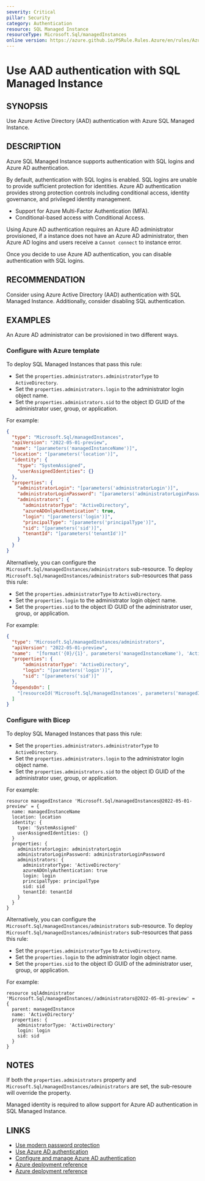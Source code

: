 ```yaml
---
severity: Critical
pillar: Security
category: Authentication
resource: SQL Managed Instance
resourceType: Microsoft.Sql/managedInstances
online version: https://azure.github.io/PSRule.Rules.Azure/en/rules/Azure.SQLMI.AAD/
---
```


# Use AAD authentication with SQL Managed Instance

## SYNOPSIS

Use Azure Active Directory (AAD) authentication with Azure SQL Managed Instance.

## DESCRIPTION

Azure SQL Managed Instance supports authentication with SQL logins and Azure AD authentication.

By default, authentication with SQL logins is enabled.
SQL logins are unable to provide sufficient protection for identities.
Azure AD authentication provides strong protection controls including conditional access, identity governance, and privileged identity management.

- Support for Azure Multi-Factor Authentication (MFA).
- Conditional-based access with Conditional Access.

Using Azure AD authentication requires an Azure AD administrator provisioned, if a instance does not have an Azure AD administrator, then Azure AD logins and users receive a `Cannot connect` to instance error.

Once you decide to use Azure AD authentication, you can disable authentication with SQL logins.

## RECOMMENDATION

Consider using Azure Active Directory (AAD) authentication with SQL Managed Instance.
Additionally, consider disabling SQL authentication.

## EXAMPLES

An Azure AD administrator can be provisioned in two different ways.

### Configure with Azure template

To deploy SQL Managed Instances that pass this rule:

- Set the `properties.administrators.administratorType` to `ActiveDirectory`.
- Set the `properties.administrators.login` to the administrator login object name.
- Set the `properties.administrators.sid` to the object ID GUID of the administrator user, group, or application.

For example:

```json
{
  "type": "Microsoft.Sql/managedInstances",
  "apiVersion": "2022-05-01-preview",
  "name": "[parameters('managedInstanceName')]",
  "location": "[parameters('location')]",
  "identity": {
    "type": "SystemAssigned",
    "userAssignedIdentities": {}
  },
  "properties": {
    "administratorLogin": "[parameters('administratorLogin')]",
    "administratorLoginPassword": "[parameters('administratorLoginPassword')]",
    "administrators": {
      "administratorType": "ActiveDirectory",
      "azureADOnlyAuthentication": true,
      "login": "[parameters('login')]",
      "principalType": "[parameters('principalType')]",
      "sid": "[parameters('sid')]",
      "tenantId": "[parameters('tenantId')]"
    }
  }
}
```

Alternatively, you can configure the `Microsoft.Sql/managedInstances/administrators` sub-resource.
To deploy `Microsoft.Sql/managedInstances/administrators` sub-resources that pass this rule:

- Set the `properties.administratorType` to `ActiveDirectory`.
- Set the `properties.login` to the administrator login object name.
- Set the `properties.sid` to the object ID GUID of the administrator user, group, or application.

For example:

```json
{
  "type": "Microsoft.Sql/managedInstances/administrators",
  "apiVersion": "2022-05-01-preview",
  "name":  "[format('{0}/{1}', parameters('managedInstanceName'), 'ActiveDirectory')]",
  "properties": {
      "administratorType": "ActiveDirectory",
      "login": "[parameters('login')]",
      "sid": "[parameters('sid')]"
  },
  "dependsOn": [
    "[resourceId('Microsoft.Sql/managedInstances', parameters('managedInstanceName'))]"
  ]
}
```

### Configure with Bicep

To deploy SQL Managed Instances that pass this rule:

- Set the `properties.administrators.administratorType` to `ActiveDirectory`.
- Set the `properties.administrators.login` to the administrator login object name.
- Set the `properties.administrators.sid` to the object ID GUID of the administrator user, group, or application.

For example:

```bicep
resource managedInstance 'Microsoft.Sql/managedInstances@2022-05-01-preview' = {
  name: managedInstanceName
  location: location
  identity: {
    type: 'SystemAssigned'
    userAssignedIdentities: {}
  }
  properties: {
    administratorLogin: administratorLogin
    administratorLoginPassword: administratorLoginPassword
    administrators: {
      administratorType: 'ActiveDirectory'
      azureADOnlyAuthentication: true
      login: login
      principalType: principalType
      sid: sid
      tenantId: tenantId
    }
  }
}
```

Alternatively, you can configure the `Microsoft.Sql/managedInstances/administrators` sub-resource.
To deploy `Microsoft.Sql/managedInstances/administrators` sub-resources that pass this rule:

- Set the `properties.administratorType` to `ActiveDirectory`.
- Set the `properties.login` to the administrator login object name.
- Set the `properties.sid` to the object ID GUID of the administrator user, group, or application.

For example:

```bicep
resource sqlAdministrator 'Microsoft.Sql/managedInstances//administrators@2022-05-01-preview' = {
  parent: managedInstance
  name: 'ActiveDirectory'
  properties: {
    administratorType: 'ActiveDirectory'
    login: login
    sid: sid
  }
}
```

## NOTES

If both the `properties.administrators` property and `Microsoft.Sql/managedInstances/administrators` are set,
the sub-resoure will override the property.

Managed identity is required to allow support for Azure AD authentication in SQL Managed Instance.

## LINKS

- [Use modern password protection](https://learn.microsoft.com/azure/architecture/framework/security/design-identity-authentication#use-modern-password-protection)
- [Use Azure AD authentication](https://learn.microsoft.com/azure/azure-sql/database/authentication-aad-overview)
- [Configure and manage Azure AD authentication](https://learn.microsoft.com/azure/azure-sql/database/authentication-aad-configure)
- [Azure deployment reference](https://learn.microsoft.com/azure/templates/microsoft.sql/managedinstances#managedinstanceexternaladministrator)
- [Azure deployment reference](https://learn.microsoft.com/azure/templates/microsoft.sql/managedinstances/administrators#managedinstanceadministratorproperties)
